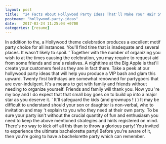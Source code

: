 ```yaml
---
layout: post
title:  "24 Facts About Hollywood Party Ideas That'll Make Your Hair Stand on End"
postname: "hollywood-party-ideas"
date:   2017-03-24 11:25:04 +0700
categories: [resume]
---
```

In addition to the, a Hollywood theme celebration produces a excellent motif party choice for all instances. You'll find time that is inadequate and several places. It wasn't likely to spoil. ' Together with the number of organizing you wish to at the times causing the celebration, you may require to request aid from some friends and one's relatives. A nighttime at the Big Apple is that'll create your customers feel as they are in fact there. Take a peek at our hollywood party ideas that will help you produce a VIP bash and glam this upward. Twenty first birthdays are somewhat renowned for partygoers that are over-indulgent. It's a means to get with family and friends without needing to organize yourself. Friends and family will thank you. Now you 're my boy and I do expect that that small boy goes on to build up into a major star as you deserve it. ' It'll safeguard the kids (and grownups ! ) ) It may be difficult to understand should your son or daughter is non-verbal, who to invitation and may 't explain to you who they need at their own party. To be sure your party isn't without the crucial quantity of fun and enthusiasm you need to keep the above mentioned strategies and hints registered on mind. There's no way to kick off all this than to throw a glorious party! You invited to experience the ultimate bachelorette party! Before you're aware of it, then you're going to have a bachelorette party which can remember.
